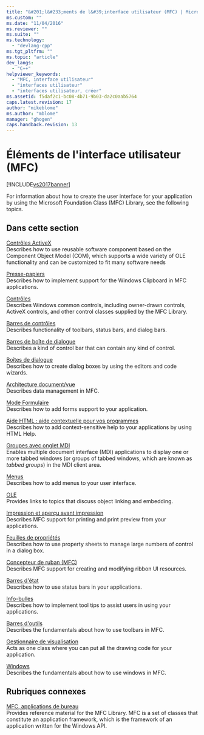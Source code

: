 ```yaml
---
title: "&#201;l&#233;ments de l&#39;interface utilisateur (MFC) | Microsoft Docs"
ms.custom: ""
ms.date: "11/04/2016"
ms.reviewer: ""
ms.suite: ""
ms.technology: 
  - "devlang-cpp"
ms.tgt_pltfrm: ""
ms.topic: "article"
dev_langs: 
  - "C++"
helpviewer_keywords: 
  - "MFC, interface utilisateur"
  - "interfaces utilisateur"
  - "interfaces utilisateur, créer"
ms.assetid: f5daf2c1-bc08-4b71-9b03-da2c0aab5764
caps.latest.revision: 17
author: "mikeblome"
ms.author: "mblome"
manager: "ghogen"
caps.handback.revision: 13
---
```

# &#201;l&#233;ments de l&#39;interface utilisateur (MFC)
[!INCLUDE[vs2017banner](../assembler/inline/includes/vs2017banner.md)]

For information about how to create the user interface for your application by using the Microsoft Foundation Class \(MFC\) Library, see the following topics.  
  
## Dans cette section  
 [Contrôles ActiveX](../mfc/activex-controls.md)  
 Describes how to use reusable software component based on the Component Object Model \(COM\), which supports a wide variety of OLE functionality and can be customized to fit many software needs  
  
 [Presse\-papiers](../mfc/clipboard.md)  
 Describes how to implement support for the Windows Clipboard in MFC applications.  
  
 [Contrôles](../mfc/controls-mfc.md)  
 Describes Windows common controls, including owner\-drawn controls, ActiveX controls, and other control classes supplied by the MFC Library.  
  
 [Barres de contrôles](../mfc/control-bars.md)  
 Describes functionality of toolbars, status bars, and dialog bars.  
  
 [Barres de boîte de dialogue](../mfc/dialog-bars.md)  
 Describes a kind of control bar that can contain any kind of control.  
  
 [Boîtes de dialogue](../mfc/dialog-boxes.md)  
 Describes how to create dialog boxes by using the editors and code wizards.  
  
 [Architecture document\/vue](../mfc/document-view-architecture.md)  
 Describes data management in MFC.  
  
 [Mode Formulaire](../mfc/form-views-mfc.md)  
 Describes how to add forms support to your application.  
  
 [Aide HTML : aide contextuelle pour vos programmes](../mfc/html-help-context-sensitive-help-for-your-programs.md)  
 Describes how to add context\-sensitive help to your applications by using HTML Help.  
  
 [Groupes avec onglet MDI](../mfc/mdi-tabbed-groups.md)  
 Enables multiple document interface \(MDI\) applications to display one or more tabbed windows \(or groups of tabbed windows, which are known as *tabbed groups*\) in the MDI client area.  
  
 [Menus](../mfc/menus-mfc.md)  
 Describes how to add menus to your user interface.  
  
 [OLE](../mfc/ole-mfc.md)  
 Provides links to topics that discuss object linking and embedding.  
  
 [Impression et aperçu avant impression](../mfc/printing-and-print-preview.md)  
 Describes MFC support for printing and print preview from your applications.  
  
 [Feuilles de propriétés](../mfc/property-sheets-mfc.md)  
 Describes how to use property sheets to manage large numbers of control in a dialog box.  
  
 [Concepteur de ruban \(MFC\)](../mfc/ribbon-designer-mfc.md)  
 Describes MFC support for creating and modifying ribbon UI resources.  
  
 [Barres d'état](../mfc/status-bars.md)  
 Describes how to use status bars in your applications.  
  
 [Info\-bulles](../mfc/tool-tips.md)  
 Describes how to implement tool tips to assist users in using your applications.  
  
 [Barres d'outils](../mfc/toolbars.md)  
 Describes the fundamentals about how to use toolbars in MFC.  
  
 [Gestionnaire de visualisation](../mfc/visualization-manager.md)  
 Acts as one class where you can put all the drawing code for your application.  
  
 [Windows](../mfc/windows.md)  
 Describes the fundamentals about how to use windows in MFC.  
  
## Rubriques connexes  
 [MFC, applications de bureau](../mfc/mfc-desktop-applications.md)  
 Provides reference material for the MFC Library.  MFC is a set of classes that constitute an application framework, which is the framework of an application written for the Windows API.